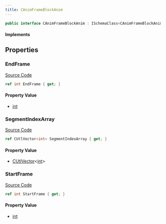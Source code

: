 ```yaml
---
title: CAnimFrameBlockAnim
---
```


```csharp
public interface CAnimFrameBlockAnim : ISchemaClass<CAnimFrameBlockAnim>, ISchemaField, ISchemaClass, INativeHandle
```

#### Implements

## Properties

### EndFrame

[Source Code](https://github.com/swiftly-solution/swiftlys2/blob/beta/managed/src/SwiftlyS2.Generated/Schemas/Interfaces/CAnimFrameBlockAnim.cs#L18)

```csharp
ref int EndFrame { get; }
```

#### Property Value

- [int](https://learn.microsoft.com/dotnet/api/system.int32)

### SegmentIndexArray

[Source Code](https://github.com/swiftly-solution/swiftlys2/blob/beta/managed/src/SwiftlyS2.Generated/Schemas/Interfaces/CAnimFrameBlockAnim.cs#L20)

```csharp
ref CUtlVector<int> SegmentIndexArray { get; }
```

#### Property Value

- [CUtlVector](/docs/api/-1)<[int](https://learn.microsoft.com/dotnet/api/system.int32)>

### StartFrame

[Source Code](https://github.com/swiftly-solution/swiftlys2/blob/beta/managed/src/SwiftlyS2.Generated/Schemas/Interfaces/CAnimFrameBlockAnim.cs#L16)

```csharp
ref int StartFrame { get; }
```

#### Property Value

- [int](https://learn.microsoft.com/dotnet/api/system.int32)

